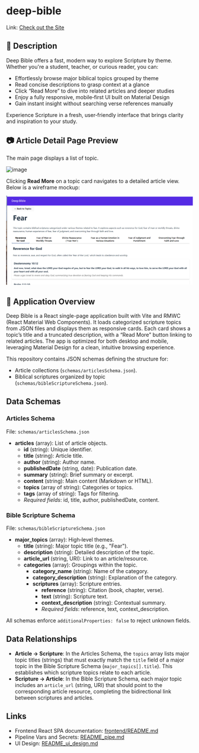 # deep-bible


Link: [Check out the Site](https://netware-326600.web.app/)

## 🌟 Description

Deep Bible offers a fast, modern way to explore Scripture by theme. Whether you're a student, teacher, or curious reader, you can:
- Effortlessly browse major biblical topics grouped by theme
- Read concise descriptions to grasp context at a glance
- Click “Read More” to dive into related articles and deeper studies
- Enjoy a fully responsive, mobile‑first UI built on Material Design
- Gain instant insight without searching verse references manually

Experience Scripture in a fresh, user‑friendly interface that brings clarity and inspiration to your study.

## 📷 Article Detail Page Preview

The main page displays a list of topic.

![image](https://github.com/user-attachments/assets/2f876088-7f80-4c38-9bd4-f8ca9ae82a6b)

Clicking **Read More** on a topic card navigates to a detailed article view. Below is a wireframe mockup:

![Article Detail Mockup](./detail-mockup.png)

## 📖 Application Overview

Deep Bible is a React single-page application built with Vite and RMWC (React Material Web Components). It loads categorized scripture topics from JSON files and displays them as responsive cards. Each card shows a topic’s title and a truncated description, with a “Read More” button linking to related articles. The app is optimized for both desktop and mobile, leveraging Material Design for a clean, intuitive browsing experience.



This repository contains JSON schemas defining the structure for:

- Article collections (`schemas/articlesSchema.json`).
- Biblical scriptures organized by topic (`schemas/bibleScriptureSchema.json`).

## Data Schemas

### Articles Schema
File: `schemas/articlesSchema.json`

- **articles** (array): List of article objects.
  - **id** (string): Unique identifier.
  - **title** (string): Article title.
  - **author** (string): Author name.
  - **publishedDate** (string, date): Publication date.
  - **summary** (string): Brief summary or excerpt.
  - **content** (string): Main content (Markdown or HTML).
  - **topics** (array of string): Categories or topics.
  - **tags** (array of string): Tags for filtering.
  - *Required fields*: id, title, author, publishedDate, content.

### Bible Scripture Schema
File: `schemas/bibleScriptureSchema.json`

- **major_topics** (array): High‑level themes.
  - **title** (string): Major topic title (e.g., "Fear").
  - **description** (string): Detailed description of the topic.
  - **article_url** (string, URI): Link to an article/resource.
  - **categories** (array): Groupings within the topic.
    - **category_name** (string): Name of the category.
    - **category_description** (string): Explanation of the category.
    - **scriptures** (array): Scripture entries.
      - **reference** (string): Citation (book, chapter, verse).
      - **text** (string): Scripture text.
      - **context_description** (string): Contextual summary.
      - *Required fields*: reference, text, context_description.

All schemas enforce `additionalProperties: false` to reject unknown fields.

## Data Relationships

- **Article → Scripture**: In the Articles Schema, the `topics` array lists major topic titles (strings) that must exactly match the `title` field of a major topic in the Bible Scripture Schema (`major_topics[].title`). This establishes which scripture topics relate to each article.
- **Scripture → Article**: In the Bible Scripture Schema, each major topic includes an `article_url` (string, URI) that should point to the corresponding article resource, completing the bidirectional link between scriptures and articles.
 
## Links

- Frontend React SPA documentation: [frontend/README.md](./frontend/README.md)
- Pipeline Vars and Secrets: [README_pipe.md](./README_pipe.md)
- UI Design: [README_ui_design.md](./README_ui_design.md)
